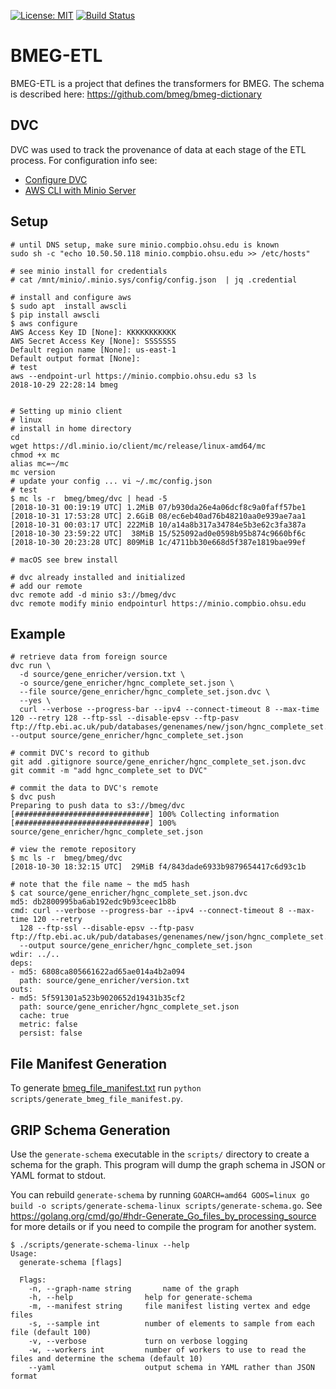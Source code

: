 [![License: MIT](https://img.shields.io/badge/License-MIT-yellow.svg)](https://opensource.org/licenses/MIT)
[![Build Status](https://travis-ci.org/bmeg/bmeg-etl.svg?branch=master)](https://travis-ci.org/bmeg/bmeg-etl)

BMEG-ETL
========

BMEG-ETL is a project that defines the transformers for BMEG. The schema is described here: https://github.com/bmeg/bmeg-dictionary


DVC
-----

DVC was used to track the provenance of data at each stage of the ETL process. For configuration info see:

* [Configure DVC](https://dvc.org/doc/get-started/configure)
* [AWS CLI with Minio Server](https://docs.minio.io/docs/aws-cli-with-minio.html)


Setup
-----

```
# until DNS setup, make sure minio.compbio.ohsu.edu is known
sudo sh -c "echo 10.50.50.118 minio.compbio.ohsu.edu >> /etc/hosts"

# see minio install for credentials
# cat /mnt/minio/.minio.sys/config/config.json  | jq .credential

# install and configure aws
$ sudo apt  install awscli
$ pip install awscli
$ aws configure
AWS Access Key ID [None]: KKKKKKKKKKK
AWS Secret Access Key [None]: SSSSSSS
Default region name [None]: us-east-1
Default output format [None]:
# test
aws --endpoint-url https://minio.compbio.ohsu.edu s3 ls
2018-10-29 22:28:14 bmeg


# Setting up minio client
# linux
# install in home directory
cd
wget https://dl.minio.io/client/mc/release/linux-amd64/mc
chmod +x mc
alias mc=~/mc
mc version
# update your config ... vi ~/.mc/config.json
# test
$ mc ls -r  bmeg/bmeg/dvc | head -5
[2018-10-31 00:19:19 UTC] 1.2MiB 07/b930da26e4a06dcf8c9a0faff57be1
[2018-10-31 17:53:28 UTC] 2.6GiB 08/ec6eb40ad76b48210aa0e939ae7aa1
[2018-10-31 00:03:17 UTC] 222MiB 10/a14a8b317a34784e5b3e62c3fa387a
[2018-10-30 23:59:22 UTC]  38MiB 15/525092ad0e0598b95b874c9660bf6c
[2018-10-30 20:23:28 UTC] 809MiB 1c/4711bb30e668d5f387e1819bae99ef

# macOS see brew install

# dvc already installed and initialized
# add our remote
dvc remote add -d minio s3://bmeg/dvc
dvc remote modify minio endpointurl https://minio.compbio.ohsu.edu
```

Example
----------

```
# retrieve data from foreign source
dvc run \
  -d source/gene_enricher/version.txt \
  -o source/gene_enricher/hgnc_complete_set.json \
  --file source/gene_enricher/hgnc_complete_set.json.dvc \
  --yes \
  curl --verbose --progress-bar --ipv4 --connect-timeout 8 --max-time 120 --retry 128 --ftp-ssl --disable-epsv --ftp-pasv ftp://ftp.ebi.ac.uk/pub/databases/genenames/new/json/hgnc_complete_set.json --output source/gene_enricher/hgnc_complete_set.json

# commit DVC's record to github
git add .gitignore source/gene_enricher/hgnc_complete_set.json.dvc
git commit -m "add hgnc_complete_set to DVC"

# commit the data to DVC's remote
$ dvc push
Preparing to push data to s3://bmeg/dvc
[##############################] 100% Collecting information
[##############################] 100% source/gene_enricher/hgnc_complete_set.json

# view the remote repository
$ mc ls -r  bmeg/bmeg/dvc
[2018-10-30 18:32:15 UTC]  29MiB f4/843dade6933b9879654417c6d93c1b

# note that the file name ~ the md5 hash
$ cat source/gene_enricher/hgnc_complete_set.json.dvc
md5: db2800995ba6ab192edc9b93ceec1b8b
cmd: curl --verbose --progress-bar --ipv4 --connect-timeout 8 --max-time 120 --retry
  128 --ftp-ssl --disable-epsv --ftp-pasv ftp://ftp.ebi.ac.uk/pub/databases/genenames/new/json/hgnc_complete_set.json
  --output source/gene_enricher/hgnc_complete_set.json
wdir: ../..
deps:
- md5: 6808ca805661622ad65ae014a4b2a094
  path: source/gene_enricher/version.txt
outs:
- md5: 5f591301a523b9020652d19431b35cf2
  path: source/gene_enricher/hgnc_complete_set.json
  cache: true
  metric: false
  persist: false
```

File Manifest Generation
------

To generate [bmeg_file_manifest.txt](scripts/bmeg_file_manifest.txt) run `python scripts/generate_bmeg_file_manifest.py`.

GRIP Schema Generation
------
Use the `generate-schema` executable in the `scripts/` directory to create a schema for the graph. 
This program will dump the graph schema in JSON or YAML format to stdout.

You can rebuild `generate-schema` by running `GOARCH=amd64 GOOS=linux go build -o scripts/generate-schema-linux scripts/generate-schema.go`. 
See https://golang.org/cmd/go/#hdr-Generate_Go_files_by_processing_source for more details or if you need to compile the 
program for another system.

```
$ ./scripts/generate-schema-linux --help
Usage:
  generate-schema [flags]

  Flags:
    -n, --graph-name string       name of the graph
    -h, --help                help for generate-schema
    -m, --manifest string     file manifest listing vertex and edge files
    -s, --sample int          number of elements to sample from each file (default 100)
    -v, --verbose             turn on verbose logging
    -w, --workers int         number of workers to use to read the files and determine the schema (default 10)
    --yaml                    output schema in YAML rather than JSON format
```
